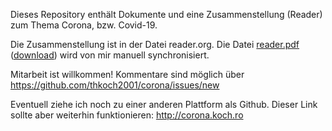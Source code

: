 Dieses Repository enthält Dokumente und eine Zusammenstellung (Reader) zum
Thema Corona, bzw. Covid-19.

Die Zusammenstellung ist in der Datei reader.org. Die Datei
[reader.pdf](https://github.com/thkoch2001/corona/blob/master/reader.pdf)
([download](https://github.com/thkoch2001/corona/raw/master/reader.pdf)) wird
von mir manuell synchronisiert.

Mitarbeit ist willkommen! Kommentare sind möglich über
https://github.com/thkoch2001/corona/issues/new

Eventuell ziehe ich noch zu einer anderen Plattform als Github. Dieser Link
sollte aber weiterhin funktionieren: http://corona.koch.ro
